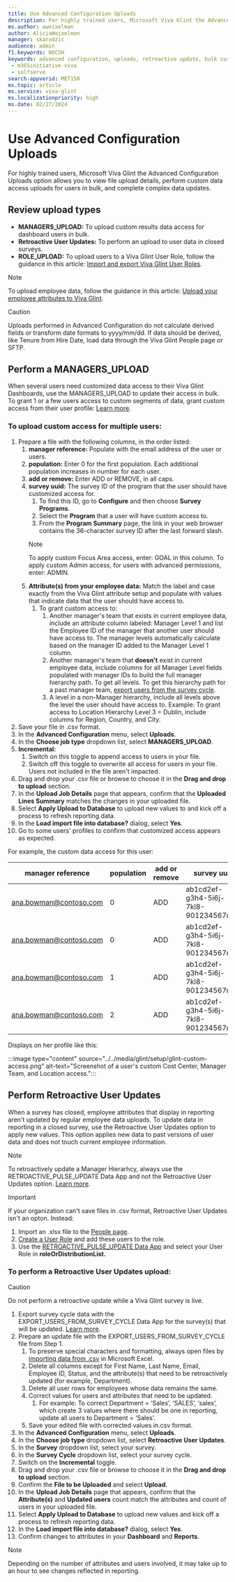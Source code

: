 ```yaml
---
title: Use Advanced Configuration Uploads
description: For highly trained users, Microsoft Viva Glint the Advanced Configuration Uploads option allows you to perform custom data access uploads for users in bulk and complex data updates.
ms.author: aweixelman
author: AliciaWeixelman
manager: skaradzic
audience: admin
f1.keywords: NOCSH
keywords: advanced configuration, uploads, retroactive update, bulk custom access
 - m365initiative-viva
 - selfserve
search-appverid: MET150
ms.topic: article
ms.service: viva-glint
ms.localizationpriority: high
ms.date: 02/27/2024
---
```


# Use Advanced Configuration Uploads

For highly trained users, Microsoft Viva Glint the Advanced Configuration Uploads option allows you to view file upload details, perform custom data access uploads for users in bulk, and complete complex data updates.

## Review upload types

- **MANAGERS_UPLOAD:** To upload custom results data access for dashboard users in bulk.
- **Retroactive User Updates:** To perform an upload to user data in closed surveys.
- **ROLE_UPLOAD:** To upload users to a Viva Glint User Role, follow the guidance in this article: [Import and export Viva Glint User Roles](https://go.microsoft.com/fwlink/?linkid=2230866).

> [!NOTE]
> To upload employee data, follow the guidance in this article: [Upload your employee attributes to Viva Glint](https://go.microsoft.com/fwlink/?linkid=2230742).

> [!CAUTION]
> Uploads performed in Advanced Configuration do not calculate derived fields or transform date formats to yyyy/mm/dd. If data should be derived, like Tenure from Hire Date, load data through the Viva Glint People page or SFTP.

## Perform a MANAGERS_UPLOAD

When several users need customized data access to their Viva Glint Dashboards, use the MANAGERS_UPLOAD to update their access in bulk. To grant 1 or a few users access to custom segments of data, grant custom access from their user profile: [Learn more](https://go.microsoft.com/fwlink/?linkid=2266497).

### To upload custom access for multiple users:

1. Prepare a file with the following columns, in the order listed:
      1. **manager reference:** Populate with the email address of the user or users.
      1. **population:** Enter 0 for the first population. Each additional population increases in number for each user.
      1. **add or remove:** Enter ADD or REMOVE, in all caps.
      1. **survey uuid:** The survey ID of the program that the user should have customized access for.
         1. To find this ID, go to **Configure** and then choose **Survey Programs**. 
         1. Select the **Program** that a user will have custom access to. 
         1. From the **Program Summary** page, the link in your web browser contains the 36-character survey ID after the last forward slash.
         > [!NOTE]
         > To apply custom Focus Area access, enter: GOAL in this column. To apply custom Admin access, for users with advanced permissions, enter: ADMIN.
      1. **Attribute(s) from your employee data:** Match the label and case exactly from the Viva Glint attribute setup and populate with values that indicate data that the user should have access to.
         1. To grant custom access to: 
            1. Another manager's team that exists in current employee data, include an attribute column labeled: Manager Level 1 and list the Employee ID of the manager that another user should have access to. The manager levels automatically calculate based on the manager ID added to the Manager Level 1 column.
            2. Another manager's team that **doesn't** exist in current employee data, include columns for all Manager Level fields populated with manager IDs to build the full manager hierarchy path. To get all levels. To get this hierarchy path for a past manager team, [export users from the survey cycle](/viva/glint/setup/glint-data-apps#export_users_from_survey_cycle).
            1. A level in a non-Manager hierarchy, include all levels above the level the user should have access to. Example: To grant access to Location Hierarchy Level 3 = Dublin, include columns for Region, Country, and City.
1. Save your file in .csv format.
1. In the **Advanced Configuration** menu, select **Uploads**.
1. In the **Choose job type** dropdown list, select **MANAGERS_UPLOAD**.
1. **Incremental:**
   1. Switch on this toggle to append access to users in your file.
   1. Switch off this toggle to overwrite all access for users in your file. Users not included in the file aren't impacted.
1. Drag and drop your .csv file or browse to choose it in the **Drag and drop to upload** section.
1. In the **Upload Job Details** page that appears, confirm that the **Uploaded Lines Summary** matches the changes in your uploaded file.
1. Select **Apply Upload to Database** to upload new values to and kick off a process to refresh reporting data.
1. In the **Load import file into database?** dialog, select **Yes**.
1. Go to some users' profiles to confirm that customized access appears as expected.

For example, the custom data access for this user:

|manager reference  |population   |add or remove|survey uuid |Cost Center |Manager Level 1 |Region |Country |City |
|----------|-----------|------------|------------|------------|------------|------------|------------|------------|
|ana.bowman@contoso.com|0 |ADD|ab1cd2ef-g3h4-5i6j-7kl8-901234567m89 |37651 | | | | |
|ana.bowman@contoso.com|0 |ADD|ab1cd2ef-g3h4-5i6j-7kl8-901234567m89 |17123 | | | | |
|ana.bowman@contoso.com|1 |ADD|ab1cd2ef-g3h4-5i6j-7kl8-901234567m89 | |7890 | | | |
|ana.bowman@contoso.com|2 |ADD|ab1cd2ef-g3h4-5i6j-7kl8-901234567m89 | | |EMEA |Ireland |Dublin |

Displays on her profile like this:

:::image type="content" source="../../media/glint/setup/glint-custom-access.png" alt-text="Screenshot of a user's custom Cost Center, Manager Team, and Location access.":::

## Perform Retroactive User Updates

When a survey has closed, employee attributes that display in reporting aren't updated by regular employee data uploads. To update data in reporting in a closed survey, use the Retroactive User Updates option to apply new values. This option applies new data to past versions of user data and does not touch current employee information.

> [!NOTE]
> To retroactively update a Manager Hierarhcy, always use the RETROACTIVE_PULSE_UPDATE Data App and not the Retroactive User Updates option. [Learn more](https://go.microsoft.com/fwlink/?linkid=2245700).

> [!IMPORTANT]
> If your organization can't save files in .csv format, Retroactive User Updates isn't an opton. Instead:
> 1. Import an .xlsx file to the [People page](upload-employee-attributes.md).
> 2. [Create a User Role](set-up-user-roles.md) and add these users to the role.
> 3. Use the [RETROACTIVE_PULSE_UPDATE Data App](glint-data-apps.md) and select your User Role in **roleOrDistributionList.** 

### To perform a Retroactive User Updates upload:

> [!CAUTION]
> Do not perform a retroactive update while a Viva Glint survey is live.

1. Export survey cycle data with the EXPORT_USERS_FROM_SURVEY_CYCLE Data App for the survey(s) that will be updated. [Learn more](https://go.microsoft.com/fwlink/?linkid=2245700).
1. Prepare an update file with the EXPORT_USERS_FROM_SURVEY_CYCLE file from Step 1.
   1. To preserve special characters and formatting, always open files by [importing data from .csv](https://go.microsoft.com/fwlink/?linkid=2247414) in Microsoft Excel.
   1. Delete all columns except for First Name, Last Name, Email, Employee ID, Status, and the attribute(s) that need to be retroactively updated (for example, Department).
   1. Delete all user rows for employees whose data remains the same.
   1. Correct values for users and attributes that need to be updated.
      1. For example: To correct Department = ‘Sales’, ‘SALES’, ‘sales’, which create 3 values where there should be one in reporting, update all users to Department = ‘Sales’.
   1. Save your edited file with corrected values in.csv format.
1. In the **Advanced Configuration** menu, select **Uploads**.
1. In the **Choose job type** dropdown list, select **Retroactive User Updates**.
1. In the **Survey** dropdown list, select your survey.
1. In the **Survey Cycle** dropdown list, select your survey cycle.
1. Switch on the **Incremental** toggle.
1. Drag and drop your .csv file or browse to choose it in the **Drag and drop to upload** section.
1. Confirm the **File to be Uploaded** and select **Upload**.
1. In the **Upload Job Details** page that appears, confirm that the **Attribute(s)** and **Updated users** count match the attributes and count of users in your uploaded file.
1. Select **Apply Upload to Database** to upload new values and kick off a process to refresh reporting data.
1. In the **Load import file into database?** dialog, select **Yes**.
1. Confirm changes to attributes in your **Dashboard** and **Reports**.

> [!NOTE]
> Depending on the number of attributes and users involved, it may take up to an hour to see changes reflected in reporting.    

